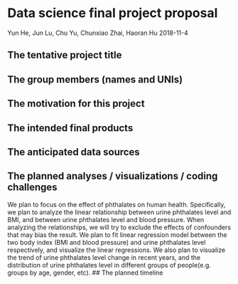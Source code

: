 Data science final project proposal
================
Yun He, Jun Lu, Chu Yu, Chunxiao Zhai, Haoran Hu
2018-11-4

The tentative project title
---------------------------

The group members (names and UNIs)
----------------------------------

The motivation for this project
-------------------------------

The intended final products
---------------------------

The anticipated data sources
----------------------------

The planned analyses / visualizations / coding challenges
---------------------------------------------------------

We plan to focus on the effect of phthalates on human health. Specifically, we plan to analyze the linear relationship between urine phthalates level and BMI, and between urine phthalates level and blood pressure. When analyzing the relationships, we will try to exclude the effects of confounders that may bias the result. We plan to fit linear regression model between the two body index (BMI and blood pressure) and urine phthalates level respectively, and visualize the linear regressions. We also plan to visualize the trend of urine phthalates level change in recent years, and the distribution of urine phthalates level in different groups of people(e.g. groups by age, gender, etc). \#\# The planned timeline
